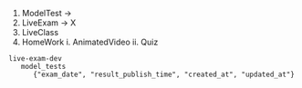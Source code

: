1. ModelTest -> 
2. LiveExam  ->  X
3. LiveClass
4. HomeWork
   i. AnimatedVideo
   ii. Quiz




```
live-exam-dev
   model_tests
      {"exam_date", "result_publish_time", "created_at", "updated_at"}


```



